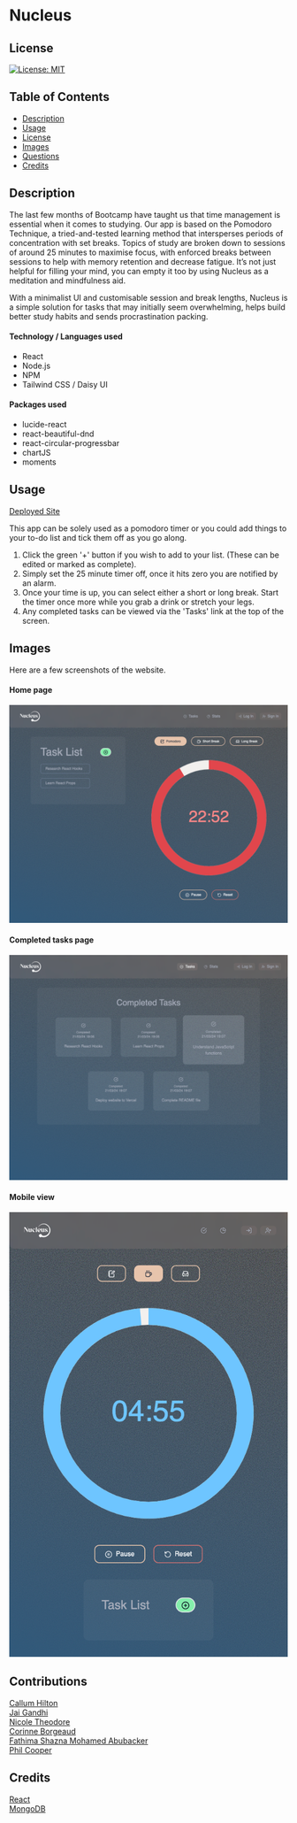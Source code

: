 # Nucleus

## License

[![License: MIT](https://img.shields.io/badge/License-MIT-yellow.svg)](https://opensource.org/licenses/MIT)

## Table of Contents

- [Description](#description)
- [Usage](#usage)
- [License](#license)
- [Images](#images)
- [Questions](#questions)
- [Credits](#credits)

## Description

The last few months of Bootcamp have taught us that time management is essential when it comes to studying.
Our app is based on the Pomodoro Technique, a tried-and-tested learning method that intersperses periods of concentration with set breaks. Topics of study are broken down to sessions of around 25 minutes to maximise focus, with enforced breaks between sessions to help with memory retention and decrease fatigue. It’s not just helpful for filling your mind, you can empty it too by using Nucleus as a meditation and mindfulness aid.

With a minimalist UI and customisable session and break lengths, Nucleus is a simple solution for tasks that may initially seem overwhelming, helps build better study habits and sends procrastination packing.

#### Technology / Languages used

- React
- Node.js
- NPM
- Tailwind CSS / Daisy UI

#### Packages used

- lucide-react
- react-beautiful-dnd
- react-circular-progressbar
- chartJS
- moments

## Usage

[Deployed Site](#)

This app can be solely used as a pomodoro timer or you could add things to your to-do list and tick them off as you go along.

1. Click the green '+' button if you wish to add to your list. (These can be edited or marked as complete).
2. Simply set the 25 minute timer off, once it hits zero you are notified by an alarm.
3. Once your time is up, you can select either a short or long break. Start the timer once more while you grab a drink or stretch your legs.
4. Any completed tasks can be viewed via the 'Tasks' link at the top of the screen.

## Images

Here are a few screenshots of the website.

#### Home page

![home page](./nucleus/frontend/src/assets/images/01-home-page.png)

#### Completed tasks page

![completed task page](./nucleus/frontend/src/assets/images/02-tasks-page.png)

#### Mobile view

![mobile view](./nucleus/frontend/src/assets/images/03-mobile-view.png)

## Contributions

[Callum Hilton](https://github.com/calltekk)  
[Jai Gandhi](https://github.com/jg2002-j)  
[Nicole Theodore](https://github.com/bootcampist)  
[Corinne Borgeaud](https://github.com/SpecialFriendRice)  
[Fathima Shazna Mohamed Abubacker](https://github.com/shazna8181)  
[Phil Cooper](https://github.com/PhilC7)

## Credits

[React](https://react.dev/) <br>
[MongoDB](https://www.mongodb.com/) <br>

